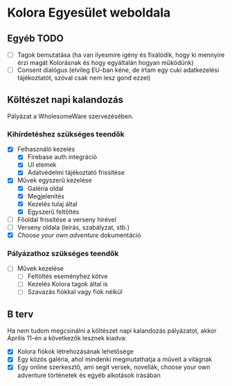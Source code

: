 # Kolora Egyesület weboldala

## Egyéb TODO

- [ ] Tagok bemutatása (ha van ilyesmire igény és fixálódik, hogy ki mennyire érzi magát Kolorásnak és hogy egyáltalán hogyan működünk)
- [ ] Consent dialógus (elvileg EU-ban kéne, de írtam egy cuki adatkezelési tájékoztatót, szóval csak nem lesz gond ezzel)

## Költészet napi kalandozás

Pályázat a WholesomeWare szervezésében.

### Kihírdetéshez szükséges teendők

- [x] Felhasználó kezelés
  - [x] Firebase auth integráció
  - [x] UI elemek
  - [x] Adatvédelmi tájékoztató frissítése
- [x] Művek egyszerű kezelése
  - [x] Galéria oldal
  - [x] Megjelenítés
  - [x] Kezelés tulaj által
  - [x] Egyszerű feltöltés
- [ ] Főoldal frissítése a verseny hírével
- [ ] Verseny oldala (leírás, szabályzat, stb.)
- [x] *Choose your own adventure* dokumentáció

### Pályázathoz szükséges teendők

- [ ] Művek kezelése
  - [ ] Feltöltés eseményhez kötve
  - [ ] Kezelés Kolora tagok által is
  - [ ] Szavazás fiókkal vagy fiók nélkül

## B terv

Ha nem tudom megcsinálni a költészet napi kalandozás pályázatot, akkor Április 11-én a következők lesznek kiadva:

- [x] Kolora fiókok létrehozásának lehetősége
- [x] Egy közös galéria, ahol mindenki megmutathatja a műveit a világnak
- [x] Egy online szerkesztő, ami segít versek, novellák, choose your own adventure történetek és egyéb alkotások írásában
